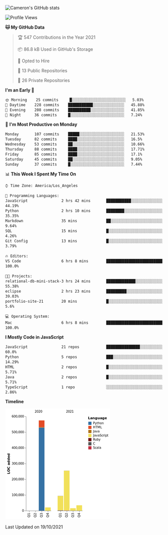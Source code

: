 ![Cameron's GitHub stats](https://github-readme-stats.vercel.app/api?username=gouldcs&show_icons=true&theme=great-gatsby&show_icons=true&count_private=true)


<!--START_SECTION:waka-->
![Profile Views](http://img.shields.io/badge/Profile%20Views-2-blue)

**🐱 My GitHub Data** 

> 🏆 547 Contributions in the Year 2021
 > 
> 📦 86.8 kB Used in GitHub's Storage 
 > 
> 💼 Opted to Hire
 > 
> 📜 13 Public Repositories 
 > 
> 🔑 26 Private Repositories  
 > 
**I'm an Early 🐤** 

```text
🌞 Morning    25 commits     █░░░░░░░░░░░░░░░░░░░░░░░░   5.03% 
🌆 Daytime    228 commits    ███████████░░░░░░░░░░░░░░   45.88% 
🌃 Evening    208 commits    ██████████░░░░░░░░░░░░░░░   41.85% 
🌙 Night      36 commits     █░░░░░░░░░░░░░░░░░░░░░░░░   7.24%

```
📅 **I'm Most Productive on Monday** 

```text
Monday       107 commits    █████░░░░░░░░░░░░░░░░░░░░   21.53% 
Tuesday      82 commits     ████░░░░░░░░░░░░░░░░░░░░░   16.5% 
Wednesday    53 commits     ██░░░░░░░░░░░░░░░░░░░░░░░   10.66% 
Thursday     88 commits     ████░░░░░░░░░░░░░░░░░░░░░   17.71% 
Friday       85 commits     ████░░░░░░░░░░░░░░░░░░░░░   17.1% 
Saturday     45 commits     ██░░░░░░░░░░░░░░░░░░░░░░░   9.05% 
Sunday       37 commits     █░░░░░░░░░░░░░░░░░░░░░░░░   7.44%

```


📊 **This Week I Spent My Time On** 

```text
⌚︎ Time Zone: America/Los_Angeles

💬 Programming Languages: 
JavaScript               2 hrs 42 mins       ███████████░░░░░░░░░░░░░░   44.19% 
Python                   2 hrs 10 mins       ████████░░░░░░░░░░░░░░░░░   35.35% 
Markdown                 35 mins             ██░░░░░░░░░░░░░░░░░░░░░░░   9.64% 
SQL                      15 mins             █░░░░░░░░░░░░░░░░░░░░░░░░   4.26% 
Git Config               13 mins             █░░░░░░░░░░░░░░░░░░░░░░░░   3.79%

🔥 Editors: 
VS Code                  6 hrs 8 mins        █████████████████████████   100.0%

🐱‍💻 Projects: 
relational-db-mini-stack-3 hrs 24 mins       █████████████░░░░░░░░░░░░   55.38% 
eclipse                  2 hrs 23 mins       █████████░░░░░░░░░░░░░░░░   39.03% 
portfolio-site-21        20 mins             █░░░░░░░░░░░░░░░░░░░░░░░░   5.6%

💻 Operating System: 
Mac                      6 hrs 8 mins        █████████████████████████   100.0%

```

**I Mostly Code in JavaScript** 

```text
JavaScript               21 repos            ███████████████░░░░░░░░░░   60.0% 
Python                   5 repos             ███░░░░░░░░░░░░░░░░░░░░░░   14.29% 
HTML                     2 repos             █░░░░░░░░░░░░░░░░░░░░░░░░   5.71% 
Java                     2 repos             █░░░░░░░░░░░░░░░░░░░░░░░░   5.71% 
TypeScript               1 repo              ░░░░░░░░░░░░░░░░░░░░░░░░░   2.86%

```


**Timeline**

![Chart not found](https://raw.githubusercontent.com/gouldcs/gouldcs/main/charts/bar_graph.png) 


 Last Updated on 19/10/2021
<!--END_SECTION:waka-->

<!--
**gouldcs/gouldcs** is a ✨ _special_ ✨ repository because its `README.md` (this file) appears on your GitHub profile.

Here are some ideas to get you started:

- 🔭 I’m currently working on ...
- 🌱 I’m currently learning ...
- 👯 I’m looking to collaborate on ...
- 🤔 I’m looking for help with ...
- 💬 Ask me about ...
- 📫 How to reach me: ...
- 😄 Pronouns: ...
- ⚡ Fun fact: ...
-->
